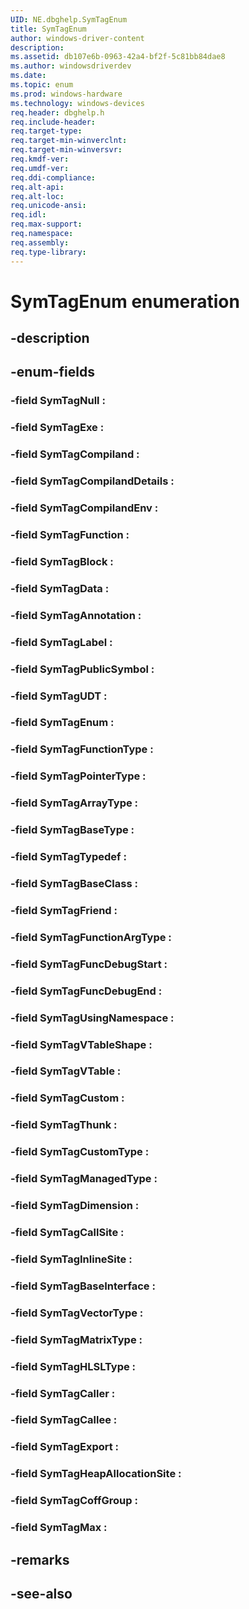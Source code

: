 ```yaml
---
UID: NE.dbghelp.SymTagEnum
title: SymTagEnum
author: windows-driver-content
description: 
ms.assetid: db107e6b-0963-42a4-bf2f-5c81bb84dae8
ms.author: windowsdriverdev
ms.date: 
ms.topic: enum
ms.prod: windows-hardware
ms.technology: windows-devices
req.header: dbghelp.h
req.include-header:
req.target-type:
req.target-min-winverclnt:
req.target-min-winversvr:
req.kmdf-ver:
req.umdf-ver:
req.ddi-compliance:
req.alt-api:
req.alt-loc:
req.unicode-ansi:
req.idl:
req.max-support:
req.namespace:
req.assembly:
req.type-library:
---
```


# SymTagEnum enumeration

## -description



## -enum-fields

### -field SymTagNull : 
### -field SymTagExe : 
### -field SymTagCompiland : 
### -field SymTagCompilandDetails : 
### -field SymTagCompilandEnv : 
### -field SymTagFunction : 
### -field SymTagBlock : 
### -field SymTagData : 
### -field SymTagAnnotation : 
### -field SymTagLabel : 
### -field SymTagPublicSymbol : 
### -field SymTagUDT : 
### -field SymTagEnum : 
### -field SymTagFunctionType : 
### -field SymTagPointerType : 
### -field SymTagArrayType : 
### -field SymTagBaseType : 
### -field SymTagTypedef : 
### -field SymTagBaseClass : 
### -field SymTagFriend : 
### -field SymTagFunctionArgType : 
### -field SymTagFuncDebugStart : 
### -field SymTagFuncDebugEnd : 
### -field SymTagUsingNamespace : 
### -field SymTagVTableShape : 
### -field SymTagVTable : 
### -field SymTagCustom : 
### -field SymTagThunk : 
### -field SymTagCustomType : 
### -field SymTagManagedType : 
### -field SymTagDimension : 
### -field SymTagCallSite : 
### -field SymTagInlineSite : 
### -field SymTagBaseInterface : 
### -field SymTagVectorType : 
### -field SymTagMatrixType : 
### -field SymTagHLSLType : 
### -field SymTagCaller : 
### -field SymTagCallee : 
### -field SymTagExport : 
### -field SymTagHeapAllocationSite : 
### -field SymTagCoffGroup : 
### -field SymTagMax : 

## -remarks

## -see-also